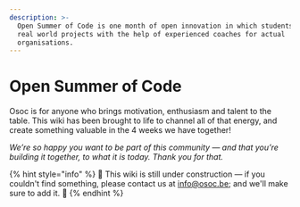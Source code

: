 ```yaml
---
description: >-
  Open Summer of Code is one month of open innovation in which students create
  real world projects with the help of experienced coaches for actual
  organisations.
---
```


# Open Summer of Code

Osoc is for anyone who brings motivation, enthusiasm and talent to the table. This wiki has been brought to life to channel all of that energy, and create something valuable in the 4 weeks we have together!

_We’re so happy you want to be part of this community — and that you’re building it together, to what it is today. Thank you for that._

{% hint style="info" %}
🚧 This wiki is still under construction — if you couldn't find something, please contact us at info@osoc.be; and we'll make sure to add it. 🚧
{% endhint %}





